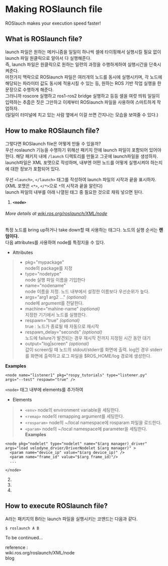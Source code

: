# Making ROSlaunch file
ROSlauch makes your execution speed faster!
## What is ROSlaunch file?
 launch 파일은 원하는 메커니즘을 일일이 하나씩 셀에 타이핑해서 실행시킬 필요 없이
launch 파일 원클릭으로 알아서 다 실행해준다.  
즉, launch 파일은 원클릭으로 원하는 일련의 과정을 수행하게하여 실행시간을 단축시켜준다.  
마찬가지 맥락으로 ROSlaunch 파일은 여러개의 노드를 동시에 실행시키며, 각 노드에 해당되는 파라미터 값도 동시에 적용시킬 수 있는 등, 원하는 ROS 기반
작업 실행을 한문장으로 수행하게 해준다.  
그러니까 roscore 실행하고 ros1-ros2 bridge 실행하고 등등 셀을 여럿 띄워 일일이 입력하는 추줍은 짓은 그만하고
이제부터 ROSlaunch 파일을 사용하여 스마트하게 작업하자.  
(일일이 터미널에 치고 있는 사람 옆에서 이걸 쓰면 간지나는 모습을 보여줄 수 있다.)  

## How to make ROSlaunch file?  
그렇다면 ROSlaunch file은 어떻게 만들 수 있을까?  
우선 roslaunch 기능을 수행하기 위해선 패키지 안에 launch 파일이 포함되어 있어야 한다. 해당 패키지 내에 `/launch` 디렉토리를 만들고 그곳에 launch파일을 생성하자.
launch파일은 XML 포맷으로 작성하며, 내부엔 어떤 노드를 어떻게 실행시켜야 하는지에 대한 정보가 포함되어 있다.

우선 `<launch>`, `</launch>` 태그를 작성하여 launch 파일의 시작과 끝을 표시하자.(XML 포맷은 `<*>`, `</*>`으로 `*`의 시작과 끝을 알린다)  
launch 파일의 내부를 아래 나열된 태그 중 필요한 것으로 채워 넣으면 된다.

1. __`<node>`__  
 ###### More details at [wiki.ros.org/roslaunch/XML/node](wiki.ros.org/roslaunch/XML/node)  
 특정 노드를 bring up하거나 take down할 때 사용하는 태그다. 노드의 실행 순서는 __랜덤이다.__  
 다음 attributes를 사용하여 node를 특정지을 수 있다.
 * Attributes  
 > - pkg="mypackage"  
 >   node의 package를 지정  
 > - type="nodetype"  
 >   node 실행 파일 이름을 기입한다  
 > - name="nodename"  
 >   node 이름을 지정. 노드 내부에서 설정한 이름보다 우선순위가 높다.  
 > - args="arg1 arg2 ..." _(optional)_  
 >   node에 argument를 전달한다.  
 > - machine="mahine-name" _(optional)_  
 >   지정한 기기에서 노드를 실행한다.  
 > - respawn="true" _(optional)_  
 >   true : 노드가 종료될 때 자동으로 재시작  
 > - respawn_delay="seconds" _(optional)_  
 >   노드에 failure가 발견되는 경우 재시작 전까지 지정된 시간 동안 대기  
 > - output="log|screen" _(optional)_  
 >   값이 screen일 때 노드의 stdout/stderr를 화면에 출력. log인 경우 stderr를 화면에 출력하고 로그 파일을 $ROS_HOME/log 경로에 생성한다.  
 
 __Examples__
 ```
 <node name="listener1" pkg="rospy_tutorials" type="listener.py" args="--test" respawn="true" />
 ``` 
 `<node>` 태그 내부에 elements를 추가하여 
 * Elements
 > - `<env>`
 >   node의 environment variable을 세팅한다.
 > - `<remap>`
 >   node의 remapping argument를 세팅한다.
 > - `<rosparam>`
 >   node의 ~/local namespace에 rosparam 파일을 로드한다.
 > - `<param>`
 >   node의 ~/local namespace에 parameter을 세팅한다.
  __Examples__
 ```
 <node pkg="nodelet" type="nodelet" name="$(arg manager)_driver" args="load velodyne_drvier/DriverNodelet $(arg manager)" >
   <param name="device_ip" value="$(arg device_ip)" />
   <param name="frame_id" value="$(arg frame_id)"/>
   ...
   
 </node>
 ```
 
 
 
 
 
2. __<machine>__
3. __<include>__
4. __<remap>__

## How to execute ROSlaunch file?  
A라는 패키지의 B라는 launch 파일을 실행시키는 코맨드는 다음과 같다.  
```
$ roslaunch A B
```

To be continued...  


reference :  
wiki.ros.org/roslaunch/XML/node  
blog
